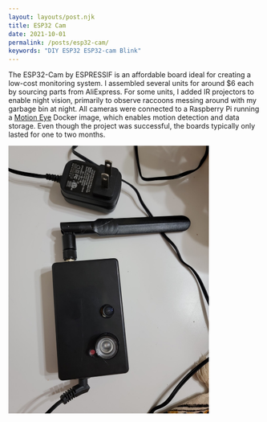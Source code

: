 ```yaml
---
layout: layouts/post.njk
title: ESP32 Cam
date: 2021-10-01
permalink: /posts/esp32-cam/
keywords: "DIY ESP32 ESP32-cam Blink"
---
```

The ESP32-Cam by ESPRESSIF is an affordable board ideal for creating a low-cost monitoring system. I assembled several units for around $6 each by sourcing parts from AliExpress. For some units, I added IR projectors to enable night vision, primarily to observe raccoons messing around with my garbage bin at night. All cameras were connected to a Raspberry Pi running a [Motion Eye](https://github.com/motioneye-project/motioneyeos) Docker image, which enables motion detection and data storage. Even though the project was successful, the boards typically only lasted for one to two months.


<img src="image.png" width="400">